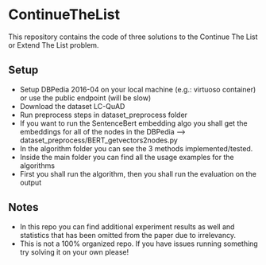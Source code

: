 # ContinueTheList

This repository contains the code of three solutions to the Continue The List or Extend The List problem.

## Setup
- Setup DBPedia 2016-04 on your local machine (e.g.: virtuoso container) or use the public endpoint (will be slow)
- Download the dataset LC-QuAD
- Run preprocess steps in dataset_preprocess folder
- If you want to run the SentenceBert embedding algo you shall get the embeddings for all of the nodes in the DBPedia --> dataset_preprocess/BERT_getvectors2nodes.py
- In the algorithm folder you can see the 3 methods implemented/tested.
- Inside the main folder you can find all the usage examples for the algorithms
- First you shall run the algorithm, then you shall run the evaluation on the output

## Notes
- In this repo you can find additional experiment results as well and statistics that has been omitted from the paper due to irrelevancy.
- This is not a 100% organized repo. If you have issues running something try solving it on your own please!
